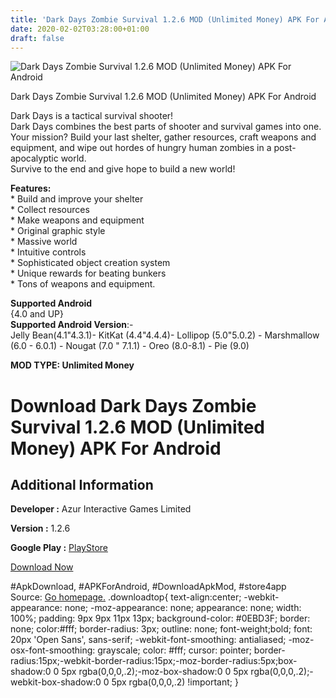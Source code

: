 ```yaml
---
title: 'Dark Days Zombie Survival 1.2.6 MOD (Unlimited Money) APK For Android'
date: 2020-02-02T03:28:00+01:00
draft: false
---
```


![Dark Days Zombie Survival 1.2.6 MOD (Unlimited Money) APK For Android](https://i2.wp.com/apkhome.net/wp-content/uploads/2020/02/Dark-Days-Zombie-Survival-1.2.6-MOD-Unlimited-Money.png "Dark Days Zombie Survival 1.2.6 MOD (Unlimited Money) APK For Android")

  

Dark Days Zombie Survival 1.2.6 MOD (Unlimited Money) APK For Android

Dark Days is a tactical survival shooter!  
Dark Days combines the best parts of shooter and survival games into one.  
Your mission? Build your last shelter, gather resources, craft weapons and equipment, and wipe out hordes of hungry human zombies in a post-apocalyptic world.  
Survive to the end and give hope to build a new world!

**Features:**  
\* Build and improve your shelter  
\* Collect resources  
\* Make weapons and equipment  
\* Original graphic style  
\* Massive world  
\* Intuitive controls  
\* Sophisticated object creation system  
\* Unique rewards for beating bunkers  
\* Tons of weapons and equipment.

**Supported Android**  
{4.0 and UP}  
**Supported Android Version**:-  
Jelly Bean(4.1"4.3.1)- KitKat (4.4"4.4.4)- Lollipop (5.0"5.0.2) - Marshmallow (6.0 - 6.0.1) - Nougat (7.0 " 7.1.1) - Oreo (8.0-8.1) - Pie (9.0)

**MOD TYPE: Unlimited Money**

Download Dark Days Zombie Survival 1.2.6 MOD (Unlimited Money) APK For Android
==============================================================================

Additional Information
----------------------

**Developer :** Azur Interactive Games Limited

**Version :** 1.2.6

**Google Play :** [PlayStore](https://play.google.com/store/apps/details?id=com.azurgames.lastday)

  

[Download Now](https://store4app.co/post/dark-days-zombie-survival-1-2-6-mod-unlimited-money-apk-for-android_1580585109)

  
#ApkDownload, #APKForAndroid, #DownloadApkMod, #store4app  
Source: [Go homepage.](https://store4app.co/post/dark-days-zombie-survival-1-2-6-mod-unlimited-money-apk-for-android_1580585109) .downloadtop{ text-align:center; -webkit-appearance: none; -moz-appearance: none; appearance: none; width: 100%; padding: 9px 9px 11px 13px; background-color: #0EBD3F; border: none; color:#fff; border-radius: 3px; outline: none; font-weight;bold; font: 20px 'Open Sans', sans-serif; -webkit-font-smoothing: antialiased; -moz-osx-font-smoothing: grayscale; color: #fff; cursor: pointer; border-radius:15px;-webkit-border-radius:15px;-moz-border-radius:5px;box-shadow:0 0 5px rgba(0,0,0,.2);-moz-box-shadow:0 0 5px rgba(0,0,0,.2);-webkit-box-shadow:0 0 5px rgba(0,0,0,.2) !important; }